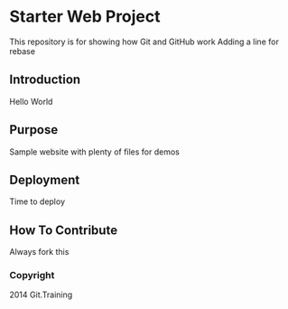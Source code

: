 # Starter Web Project

This repository is for showing how Git and GitHub work 
Adding a line for rebase

## Introduction

Hello World

## Purpose

Sample website with plenty of files for demos

## Deployment

Time to deploy

## How To Contribute

Always fork this

### Copyright

2014 Git.Training